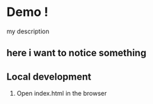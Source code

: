 # Demo !
my description

## here i want to notice something

## Local development
1. Open index.html in the browser